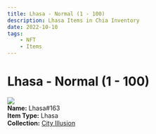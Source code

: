```yaml
---
title: Lhasa - Normal (1 - 100)
description: Lhasa Items in Chia Inventory
date: 2022-10-10
tags:
    - NFT
    - Items
---
```


# Lhasa - Normal (1 - 100)
<div class="item_thumbnail">
<img loading="lazy" src="https://5wwtdkamud3rec53zniw2ts32iubu2k5io2ntbak2yu5dexi.arweave.net/7a-0xqAyg9x_ILu8tRb_U5b0igaaV1DtNmECtYp0ZLo"><br/>
<div><strong>Name:</strong> Lhasa#163</div>
<div><strong>Item Type:</strong> Lhasa</div>
<div><strong>Collection:</strong> <a href="https://www.spacescan.io/xch/nft/collection/col1lend2dcn558km4wcwta4xnkfv3xpcmlp9kyt0m909emvfxechlyqdl5ndg">City Illusion</a></div>
</div>

